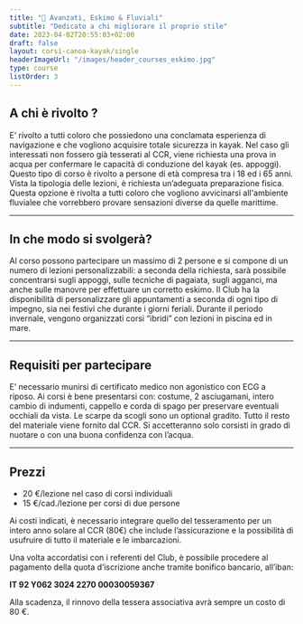 ```yaml
---
title: "💪 Avanzati, Eskimo & Fluviali"
subtitle: "Dedicato a chi migliorare il proprio stile"
date: 2023-04-02T20:55:03+02:00
draft: false
layout: corsi-canoa-kayak/single
headerImageUrl: "/images/header_courses_eskimo.jpg"
type: course
listOrder: 3
---
```


## A chi è rivolto ?
E’ rivolto a tutti coloro che possiedono una conclamata esperienza di navigazione e che vogliono acquisire totale sicurezza in kayak. Nel caso gli interessati non fossero già tesserati al CCR, viene richiesta una prova in acqua per confermare le capacità di conduzione del kayak (es. appoggi). Questo tipo di corso è rivolto a persone di età compresa tra i 18 ed i 65 anni. Vista la tipologia delle lezioni, è richiesta un’adeguata preparazione fisica. Questa opzione è rivolta a tutti coloro che vogliono avvicinarsi all'ambiente fluvialee che vorrebbero provare sensazioni diverse da quelle marittime. 

---

## In che modo si svolgerà?
Al corso possono partecipare un massimo di 2 persone e si compone di un numero di lezioni personalizzabili: a seconda della richiesta, sarà possibile concentrarsi sugli appoggi, sulle tecniche di pagaiata, sugli agganci, ma anche sulle manovre per effettuare un corretto eskimo. Il Club ha la disponibilità di personalizzare gli appuntamenti a seconda di ogni tipo di impegno, sia nei festivi che durante i giorni feriali. Durante il periodo invernale, vengono organizzati corsi “ibridi” con lezioni in piscina ed in mare.

---

## Requisiti per partecipare
E’ necessario munirsi di certificato medico non agonistico con ECG a riposo. Ai corsi è bene presentarsi con: costume, 2 asciugamani, intero cambio di indumenti, cappello e corda di spago per preservare eventuali occhiali da vista. Le scarpe da scogli sono un optional gradito. Tutto il resto del materiale viene fornito dal CCR. Si accetteranno solo corsisti in grado di nuotare o con una buona confidenza con l’acqua.

---

## Prezzi

* 20 €/lezione nel caso di corsi individuali
* 15 €/cad./lezione per corsi di due persone

Ai costi indicati, è necessario integrare quello del tesseramento per un intero anno solare al CCR (80€) che include l’assicurazione e la possibilità di usufruire di tutto il materiale e le imbarcazioni.

Una volta accordatisi con i referenti del Club, è possibile procedere al pagamento della quota d’iscrizione anche tramite bonifico bancario, all’iban:

**IT 92 Y062 3024 2270 00030059367**

Alla scadenza, il rinnovo della tessera associativa avrà sempre un costo di 80 €.
